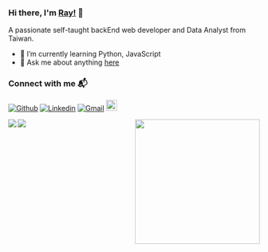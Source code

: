 ### Hi there, I'm [Ray!](https://q8977452.github.io) 👋

<!--
**q8977452/q8977452** is a ✨ _special_ ✨ repository because its `README.md` (this file) appears on your GitHub profile.

Here are some ideas to get you started:

- 🔭 I’m currently working on ...
- 🌱 I’m currently learning ...
- 👯 I’m looking to collaborate on ...
- 🤔 I’m looking for help with ...
- 💬 Ask me about ...
- 📫 How to reach me: ...
- 😄 Pronouns: ...
- ⚡ Fun fact: ...
-->


A passionate self-taught backEnd web developer and Data Analyst from Taiwan.

- 🌱 I’m currently learning Python, JavaScript
- 💬 Ask me about anything [here](https://github.com/q8977452/q8977452/issues)

### Connect with me 📬
[![Github](https://img.shields.io/badge/-Github-000?style=flat&logo=Github&logoColor=white)](https://github.com/q8977452)
[![Linkedin](https://img.shields.io/badge/-LinkedIn-blue?style=flat&logo=Linkedin&logoColor=white)](https://www.linkedin.com/in/ray-sin/)
[![Gmail](https://img.shields.io/badge/-Gmail-c14438?style=flat&logo=Gmail&logoColor=white)](mailto:ray0101.sin@gmail.com)
[<img src="https://img.shields.io/github/followers/q8977452?label=follow&style=social" height="22" title="Follow me" />](https://github.com/q8977452)

<!--
**Languages and Tools:**  
<code><img height="20" src="https://raw.githubusercontent.com/github/explore/80688e429a7d4ef2fca1e82350fe8e3517d3494d/topics/r/r.png"></code>
<code><img height="20" src="https://raw.githubusercontent.com/github/explore/80688e429a7d4ef2fca1e82350fe8e3517d3494d/topics/python/python.png"></code>
<code><img height="20" src="https://raw.githubusercontent.com/github/explore/80688e429a7d4ef2fca1e82350fe8e3517d3494d/topics/javascript/javascript.png"></code>
<code><img height="20" src="https://raw.githubusercontent.com/github/explore/80688e429a7d4ef2fca1e82350fe8e3517d3494d/topics/postgresql/postgresql.png"></code>
<code><img height="20" src="https://raw.githubusercontent.com/github/explore/80688e429a7d4ef2fca1e82350fe8e3517d3494d/topics/flask/flask.png"></code>
<code><img height="20" src="https://raw.githubusercontent.com/github/explore/80688e429a7d4ef2fca1e82350fe8e3517d3494d/topics/django/django.png"></code>
<code><img height="20" src="https://raw.githubusercontent.com/github/explore/80688e429a7d4ef2fca1e82350fe8e3517d3494d/topics/vue/vue.png"></code>
<code><img height="20" src="https://raw.githubusercontent.com/github/explore/80688e429a7d4ef2fca1e82350fe8e3517d3494d/topics/redis/redis.png"></code>
<code><img height="20" src="https://raw.githubusercontent.com/github/explore/80688e429a7d4ef2fca1e82350fe8e3517d3494d/topics/nodejs/nodejs.png"></code>
-->

<img align= "right" width= "250" src= "https://pa1.narvii.com/6580/8098c6e9207376889eeb0532d9f5a0723c4d73f5_hq.gif"/>
<div>
  
  <a href="https://github.com/anuraghazra/github-readme-stats">
    <img align="left" src="https://github-readme-stats.anuraghazra1.vercel.app/api/top-langs/?username=q8977452&show_icons=true&langs_count=30&hide=jupyter%20notebook,css,scss,html&layout=compact&theme=dark" />
  </a>
  
<!--   <a href="https://github.com/anuraghazra/github-readme-stats">
    <img align="center" src="https://github-readme-stats.vercel.app/api/wakatime?username=raysin&theme=dark" />
  </a> -->
  
  <a href="https://github.com/anuraghazra/github-readme-stats">
    <img align="center" src="https://github-readme-stats.anuraghazra1.vercel.app/api?username=q8977452&show_icons=true&include_all_commits=true&theme=dark" />
  </a>
  
</div>

<!--
<a href="https://github.com/anuraghazra/github-readme-stats">
  <img align="center" src="https://github-readme-stats.vercel.app/api/wakatime?username=q8977452" />
</a>
-->
